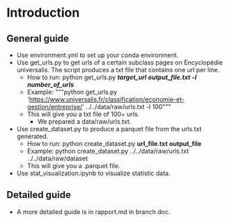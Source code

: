 # Introduction

## General guide

- Use environment.yml to set up your conda environment.
- Use get_urls.py to get urls of a certain subclass pages on Encyclopédie universalis. The script produces a txt file that contains one url per line. 
	- How to run: python get_urls.py ***target_url*** ***output_file.txt*** ***-l number_of_urls***
   	- Example:
   """python get_urls.py 'https://www.universalis.fr/classification/economie-et-gestion/entreprise/' ../../data/raw/urls.txt -l 100"""
	- This will give you a txt file of 100+ urls.
 		- We prepared a data/raw/urls.txt.
- Use create_dataset.py to produce a parquet file from the urls.txt generated.
	- How to run: python create_dataset.py **url_file.txt** **output_file**
	- Example: python create_dataset.py ../../data/raw/urls.txt ../../data/raw/dataset
	- This will give you a .parquet file.
- Use stat_visualization.ipynb to visualize statistic data.
		
## Detailed guide
- A more detailed guide is in rapport.md in branch doc.
  
